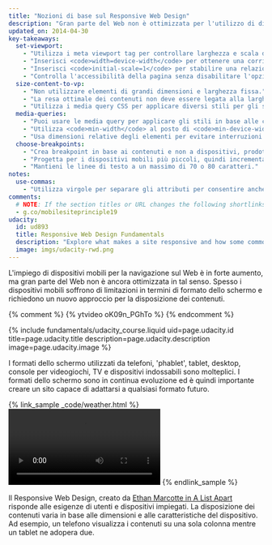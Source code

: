 ```yaml
---
title: "Nozioni di base sul Responsive Web Design"
description: "Gran parte del Web non è ottimizzata per l'utilizzo di dispositivi multipli. Apprendi i concetti fondamentali e ottimizza il sito per dispositivi mobili, PC desktop o su qualsiasi altro dispositivo dotato di schermo."
updated_on: 2014-04-30
key-takeaways:
  set-viewport:
    - "Utilizza i meta viewport tag per controllare larghezza e scala dei viewport dei browser."
    - "Inserisci <code>width=device-width</code> per ottenere una corrispondenza con la larghezza dello schermo in pixel indipendenti dal dispositivo."
    - "Inserisci <code>initial-scale=1</code> per stabilire una relazione 1:1 fra i pixel del CSS e quelli indipendenti dal dispositivo."
    - "Controlla l'accessibilità della pagina senza disabilitare l'opzione di scalabilità dell'utente."
  size-content-to-vp:
    - "Non utilizzare elementi di grandi dimensioni e larghezza fissa."
    - "La resa ottimale dei contenuti non deve essere legata alla larghezza di un viewport specifico."
    - "Utilizza i media query CSS per applicare diversi stili per gli schermi ampi e ristretti."
  media-queries:
    - "Puoi usare le media query per applicare gli stili in base alle caratteristiche del dispositivo."
    - "Utilizza <code>min-width</code> al posto di <code>min-device-width</code> per ottenere un'esperienza adatta al maggior numero di dispositivi possibile."
    - "Usa dimensioni relative degli elementi per evitare interruzioni della disposizione."
  choose-breakpoints:
    - "Crea breakpoint in base ai contenuti e non a dispositivi, prodotti o brand specifici."
    - "Progetta per i dispositivi mobili più piccoli, quindi incrementa l'esperienza con la progressiva disponibilità di spazio su schermo."
    - "Mantieni le linee di testo a un massimo di 70 o 80 caratteri."
notes:
  use-commas:
    - "Utilizza virgole per separare gli attributi per consentire anche ai browser meno aggiornati di analizzarli in modo corretto."
comments: 
  # NOTE: If the section titles or URL changes the following shortlinks must be updated
  - g.co/mobilesiteprinciple19
udacity:
  id: ud893
  title: Responsive Web Design Fundamentals
  description: "Explore what makes a site responsive and how some common responsive design patterns work across different devices. Learn how to create your own responsive layouts and experiment with breakpoints, and optimizing text and more."
  image: imgs/udacity-rwd.png
---
```

<p class="intro">
  L'impiego di dispositivi mobili per la navigazione sul Web è in forte aumento, ma gran parte del Web non è ancora ottimizzata in tal senso. Spesso i dispositivi mobili soffrono di limitazioni in termini di formato dello schermo e richiedono un nuovo approccio per la disposizione dei contenuti.
</p>


{% comment %}
{% ytvideo oK09n_PGhTo %}
{% endcomment %}

{% include fundamentals/udacity_course.liquid uid=page.udacity.id title=page.udacity.title description=page.udacity.description image=page.udacity.image %}

I formati dello schermo utilizzati da telefoni, 'phablet', tablet, desktop, console per videogiochi, TV e dispositivi indossabili sono molteplici. I formati dello schermo sono in continua evoluzione ed è quindi importante creare un sito capace di adattarsi a qualsiasi formato futuro.

{% link_sample _code/weather.html %}
  <video autoplay loop controls class="responsiveVideo">
    <source src="videos/resize.webm" type="video/webm">
    <source src="videos/resize.mp4" type="video/mp4">
  </video>
{% endlink_sample %}

Il Responsive Web Design, creato da [Ethan Marcotte in A List Apart](http://alistapart.com/article/responsive-web-design/) risponde alle esigenze di utenti e dispositivi impiegati. La disposizione dei contenuti varia in base alle dimensioni e alle caratteristiche del dispositivo. Ad esempio, un telefono visualizza i contenuti su una sola colonna mentre un tablet ne adopera due.



